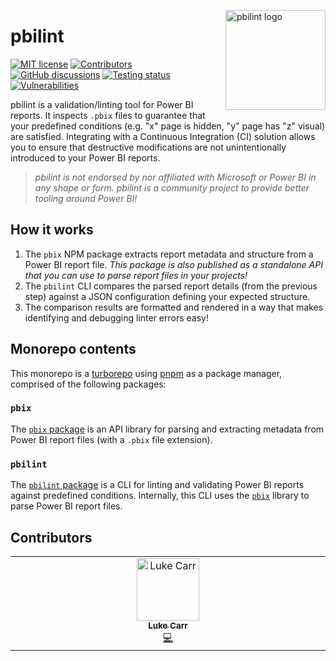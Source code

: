 <img src="https://user-images.githubusercontent.com/24438483/228566525-0553987f-51c1-4297-8687-032944a6e084.png" align="right"
     alt="pbilint logo" height="160" width="160" />

# pbilint

[![MIT license](https://img.shields.io/github/license/pbilint/pbilint?style=for-the-badge&labelColor=eef1ef&color=6369d1&logo=open-source-initiative&logoColor=1c2321)](LICENSE)
[![Contributors](https://img.shields.io/github/all-contributors/pbilint/pbilint?style=for-the-badge&labelColor=eef1ef&color=6369d1)](#contributors)
[![GitHub discussions](https://img.shields.io/badge/GitHub-Discussion-black?style=for-the-badge&labelColor=eef1ef&color=6369d1&logo=github&logoColor=1c2321)][discussion]
[![Testing status](https://img.shields.io/github/actions/workflow/status/pbilint/pbilint/test.yml?label=tests&style=for-the-badge&labelColor=eef1ef&logo=vitest&logoColor=1c2321)][tests]
[![Vulnerabilities](https://img.shields.io/snyk/vulnerabilities/github/pbilint/pbilint?style=for-the-badge&labelColor=eef1ef&logo=snyk&logoColor=1c2321)](#)

pbilint is a validation/linting tool for Power BI reports. It inspects `.pbix` files to guarantee that your predefined conditions (e.g. "x" page is hidden, "y" page has "z" visual) are satisfied. Integrating with a Continuous Integration (CI) solution allows you to ensure that destructive modifications are not unintentionally introduced to your Power BI reports.

> *pbilint is not endorsed by nor affiliated with Microsoft or Power BI in any shape or form. pbilint is a community project to provide better tooling around Power BI!*

## How it works

1. The `pbix` NPM package extracts report metadata and structure from a Power BI report file. *This package is also published as a standalone API that you can use to parse report files in your projects!*
1. The `pbilint` CLI compares the parsed report details (from the previous step) against a JSON configuration defining your expected structure.
1. The comparison results are formatted and rendered in a way that makes identifying and debugging linter errors easy!

## Monorepo contents

This monorepo is a [turborepo][turborepo] using [pnpm][pnpm] as a package manager, comprised of the following packages:

### `pbix`

The [`pbix` package](packages/pbix) is an API library for parsing and extracting metadata from Power BI report files (with a `.pbix` file extension).

### `pbilint`

The [`pbilint` package](packages/pbilint) is a CLI for linting and validating Power BI reports against predefined conditions. Internally, this CLI uses the [`pbix`](#pbix) library to parse Power BI report files.

## Contributors

<!-- ALL-CONTRIBUTORS-LIST:START - Do not remove or modify this section -->
<!-- prettier-ignore-start -->
<!-- markdownlint-disable -->
<table>
  <tbody>
    <tr>
      <td align="center" valign="top" width="14.28%"><a href="https://www.carr.sh"><img src="https://avatars.githubusercontent.com/u/24438483?v=4?s=100" width="100px;" alt="Luke Carr"/><br /><sub><b>Luke Carr</b></sub></a><br /><a href="#code-lukecarr" title="Code">💻</a></td>
    </tr>
  </tbody>
</table>

<!-- markdownlint-restore -->
<!-- prettier-ignore-end -->

<!-- ALL-CONTRIBUTORS-LIST:END -->

[tests]: https://github.com/pbilint/pbilint/actions/workflows/test.yml
[discussion]: https://github.com/orgs/pbilint/discussions
[turborepo]: https://turbo.build/repo
[pnpm]: https://pnpm.io
